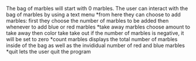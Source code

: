 The bag of marbles will start with 0 marbles. 
The user can interact with the bag of marbles by using a text menu 
*from here they can choose to add marbles:
    first they choose the number of marbles to be added
    then whenever to add blue or red marbles
*take away marbles
    choose amount to take away
    then color take take out
    if the number of marbles is negative, it will be set to zero
*count marbles
    displays the total number of marbles inside of the bag as well as the invididual number of red and blue marbles
*quit
    lets the user quit the program
